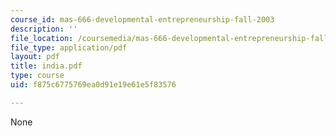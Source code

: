 ```yaml
---
course_id: mas-666-developmental-entrepreneurship-fall-2003
description: ''
file_location: /coursemedia/mas-666-developmental-entrepreneurship-fall-2003/f875c6775769ea0d91e19e61e5f83576_india.pdf
file_type: application/pdf
layout: pdf
title: india.pdf
type: course
uid: f875c6775769ea0d91e19e61e5f83576

---
```

None